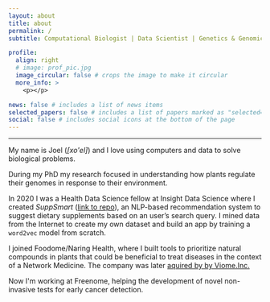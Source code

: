 ```yaml
---
layout: about
title: about
permalink: /
subtitle: Computational Biologist | Data Scientist | Genetics & Genomics PhD

profile:
  align: right
  # image: prof_pic.jpg
  image_circular: false # crops the image to make it circular
  more_info: >
    <p></p>

news: false # includes a list of news items
selected_papers: false # includes a list of papers marked as "selected={true}"
social: false # includes social icons at the bottom of the page
---
```


---

My name is Joel (_[xo'el]_) and I love using computers and data to solve biological problems.

During my PhD my research focused in understanding how plants regulate their genomes in response to their environment.

In 2020 I was a Health Data Science fellow at Insight Data Science where I created _SuppSmart_ ([link to repo](https://github.com/rodriguezmDNA/suppsmart)), an NLP-based recommendation system to suggest dietary supplements based on an user’s search query. I mined data from the Internet to create my own dataset and build an app by training a `word2vec` model from scratch.

I joined Foodome/Naring Health, where I built tools to prioritize natural compounds in plants that could be beneficial to treat diseases in the context of a Network Medicine. The company was later [aquired by by Viome.Inc.](https://www.prnewswire.com/news-releases/viome-acquires-naring-health-to-further-its-lead-in-personalized-nutrition-and-longevity-301975499.html)

Now I'm working at Freenome, helping the development of novel non-invasive tests for early cancer detection.
